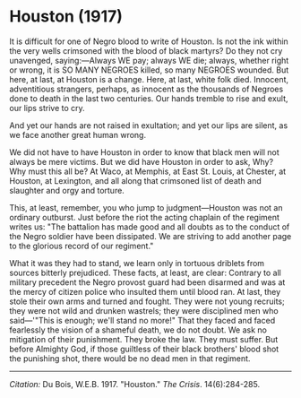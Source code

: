 # Houston (1917)

It is difficult for one of Negro blood to write of Houston. Is not the ink within the very wells crimsoned with the blood of black martyrs? Do they not cry unavenged, saying:—Always WE pay; always WE die; always, whether right or wrong, it is SO MANY NEGROES killed, so many NEGROES wounded. But here, at last, at Houston is a change. Here, at last, white folk died. Innocent, adventitious strangers, perhaps, as innocent as the thousands of Negroes done to death in the last two centuries. Our hands tremble to rise and exult, our lips strive to cry.

And yet our hands are not raised in exultation; and yet our lips are silent, as we face another great human wrong.

We did not have to have Houston in order to know that black men will not always be mere victims. But we did have Houston in order to ask, Why? Why must this all be? At Waco, at Memphis, at East St. Louis, at Chester, at Houston, at Lexington, and all along that crimsoned list of death and slaughter and orgy and torture.

This, at least, remember, you who jump to judgment—Houston was not an ordinary outburst. Just before the riot the acting chaplain of the regiment writes us: "The battalion has made good and all doubts as to the conduct of the Negro soldier have been dissipated. We are striving to add another page to the glorious record of our regiment."

What it was they had to stand, we learn only in tortuous driblets from sources bitterly prejudiced. These facts, at least, are clear: Contrary to all military precedent the Negro provost guard had been disarmed and was at the mercy of citizen police who insulted them until blood ran. At last, they stole their own arms and turned and fought. They were not young recruits; they were not wild and drunken wastrels; they were disciplined men who said—'"This is enough; we'll stand no more!" That they faced and faced fearlessly the vision of a shameful death, we do not doubt. We ask no mitigation of their punishment. They broke the law. They must suffer. But before Almighty God, if those guiltless of their black brothers' blood shot the punishing shot, there would be no dead men in that regiment.


______________
*Citation:* Du Bois, W.E.B. 1917. "Houston." *The Crisis*. 14(6):284-285.
